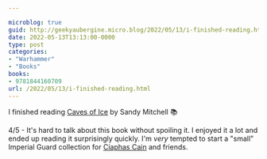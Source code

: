 ```yaml
---

microblog: true
guid: http://geekyaubergine.micro.blog/2022/05/13/i-finished-reading.html
date: 2022-05-13T13:13:00-0000
type: post
categories:
- "Warhammer"
- "Books"
books:
- 9781844160709
url: /2022/05/13/i-finished-reading.html
---
```

I finished reading [Caves of Ice](https://micro.blog/books/9781844160709) by Sandy Mitchell 📚

4/5 - It's hard to talk about this book without spoiling it. I enjoyed it a lot and ended up reading it surprisingly quickly. I'm _very_ tempted to start a "small" Imperial Guard collection for [Ciaphas Cain](https://warhammer40k.fandom.com/wiki/Ciaphas_Cain) and friends.
